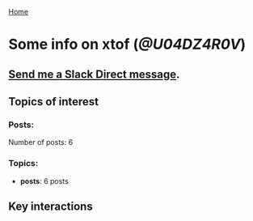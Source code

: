 [Home](https://kelu124.github.io/echommunity/)

# Some info on __xtof__ (_@U04DZ4R0V_)


## [Send me a Slack Direct message](https://echopen.slack.com/messages/@xtof/).

## Topics of interest

### Posts: 

Number of posts: 6

### Topics:

* __posts__: 6 posts

## Key interactions 

